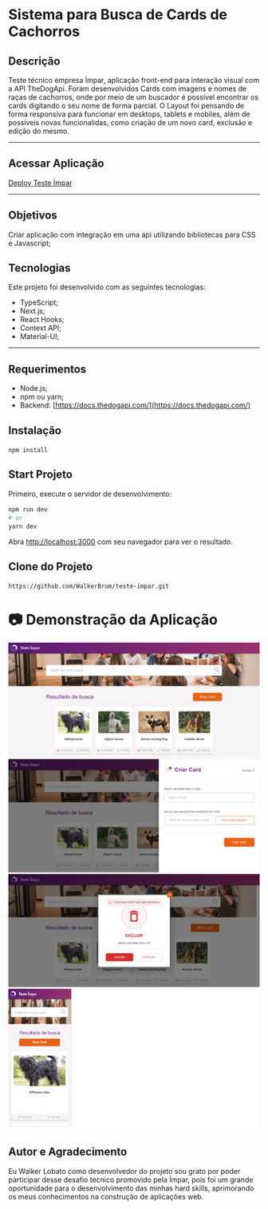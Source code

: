 # **Sistema para Busca de Cards de Cachorros** 

## **Descrição** 
Teste técnico empresa Ímpar, aplicação front-end para interação visual com a API TheDogApi. Foram desenvolvidos Cards com imagens e nomes de raças de cachorros, onde por meio de um buscador é possível encontrar os cards digitando o seu nome de forma parcial. O Layout foi pensando de forma responsiva para funcionar em desktops, tablets e mobiles, além de possíveis novas funcionalidas, como criação de um novo card, exclusão e edição do mesmo. 

<hr>

## **Acessar Aplicação**
[Deploy Teste Ímpar](https://teste-impar-git-main-walkerbrum.vercel.app/)

<hr>

## **Objetivos**
Criar aplicação com integração em uma api utilizando bibliotecas para CSS e Javascript;

## **Tecnologias**
Este projeto foi desenvolvido com as seguintes tecnologias: 
- TypeScript;
- Next.js;
- React Hooks;
- Context API;
- Material-UI;

<hr>

## **Requerimentos**
- Node.js;
- npm ou yarn;
- Backend: [https://docs.thedogapi.com/](https://docs.thedogapi.com/)

## **Instalação**
`npm install`

## Start Projeto

Primeiro, execute o servidor de desenvolvimento:

```bash
npm run dev
# or
yarn dev
```

Abra [http://localhost:3000](http://localhost:3000) com seu navegador para ver o resultado.

## **Clone do Projeto**
`https://github.com/WalkerBrum/teste-impar.git`

# 📷 Demonstração da Aplicação

<img src="public/images/home-page.png" title="Print screen da página inicial"/>
<img src="public/images/create-card.png" title="Print screen do modal de novo card"/>
<img src="public/images/delete-card.png" title="Print screen do modal de exluir"/>
<img src="public/images/home-page-mobile.png" title="Print screen da páginal inicial do mobile"/>


## **Autor e Agradecimento**
Eu Walker Lobato como desenvolvedor do projeto sou grato por poder participar desse desafio técnico promovido pela Ímpar, pois foi um grande oportunidade para o desenvolvimento das minhas hard skills, aprimorando os meus conhecimentos na construção de aplicações web.

